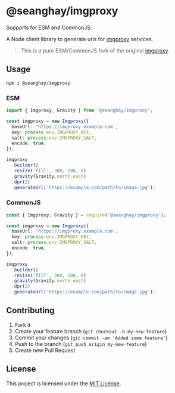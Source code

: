 # @seanghay/imgproxy

Suppprts for ESM and CommonJS.

A Node client library to generate urls for
[imgproxy](https://github.com/block65/imgproxy-node) services.

> This is a pure ESM/CommonJS fork of the original [imgproxy](https://www.npmjs.com/package/imgproxy). 


## Usage

```
npm i @seanghay/imgproxy
```

### ESM

```ts
import { Imgproxy, Gravity } from '@seanghay/imgproxy';

const imgproxy = new Imgproxy({
  baseUrl: 'https://imgproxy.example.com',
  key: process.env.IMGPROXY_KEY,
  salt: process.env.IMGPROXY_SALT,
  encode: true,
});

imgproxy
  .builder()
  .resize('fill', 300, 200, 0)
  .gravity(Gravity.north_east)
  .dpr(2)
  .generateUrl('https://example.com/path/to/image.jpg');
```

### CommonJS

```ts
const { Imgproxy, Gravity } = require('@seanghay/imgproxy');

const imgproxy = new Imgproxy({
  baseUrl: 'https://imgproxy.example.com',
  key: process.env.IMGPROXY_KEY,
  salt: process.env.IMGPROXY_SALT,
  encode: true,
});

imgproxy
  .builder()
  .resize('fill', 300, 200, 0)
  .gravity(Gravity.north_east)
  .dpr(2)
  .generateUrl('https://example.com/path/to/image.jpg');
```

## Contributing

1. Fork it
2. Create your feature branch (`git checkout -b my-new-feature`)
3. Commit your changes (`git commit -am 'Added some feature'`)
4. Push to the branch (`git push origin my-new-feature`)
5. Create new Pull Request

## License

This project is licensed under the [MIT License](LICENSE.md).
